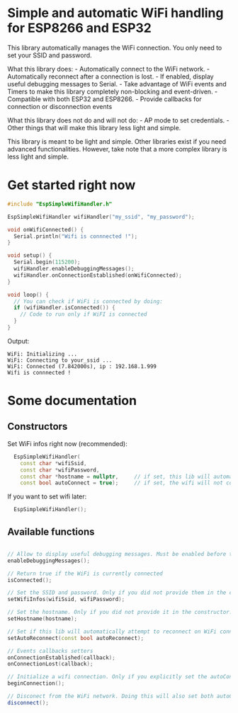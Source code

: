 # Simple and automatic WiFi handling for ESP8266 and ESP32

This library automatically manages the WiFi connection.
You only need to set your SSID and password.

What this library does:
    - Automatically connect to the WiFi network.
    - Automatically reconnect after a connection is lost.
    - If enabled, display useful debugging messages to Serial.
    - Take advantage of WiFi events and Timers to make this library completely non-blocking and event-driven.
    - Compatible with both ESP32 and ESP8266.
    - Provide callbacks for connection or disconnection events

What this library does not do and will not do:
    - AP mode to set credentials.
    - Other things that will make this library less light and simple.

This library is meant to be light and simple. Other libraries exist if you need advanced functionalities. However, take note that a more complex library is less light and simple.

# Get started right now

```c++
#include "EspSimpleWifiHandler.h"

EspSimpleWifiHandler wifiHandler("my_ssid", "my_password");

void onWifiConnected() {
  Serial.println("Wifi is connnected !");
}

void setup() {
  Serial.begin(115200);
  wifiHandler.enableDebuggingMessages();
  wifiHandler.onConnectionEstablished(onWifiConnected);
}

void loop() {
  // You can check if WiFi is connected by doing:
  if (wifiHandler.isConnected()) {
    // Code to run only if WiFI is connected
  }
}
```

Output:
```
WiFi: Initializing ...
WiFi: Connecting to your_ssid ...
WiFi: Connected (7.842000s), ip : 192.168.1.999
Wifi is connnected !
```

# Some documentation

## Constructors

Set WiFi infos right now (recommended):
```c++
  EspSimpleWifiHandler(
    const char *wifiSsid,
    const char *wifiPassword,
    const char *hostname = nullptr,     // if set, this lib will automatically set your hostname
    const bool autoConnect = true);     // if set, the wifi will not connect automatically.
```

If you want to set wifi later:
```c++
  EspSimpleWifiHandler();
```

## Available functions

```c++

// Allow to display useful debugging messages. Must be enabled before the first loop call (in setup()) 
enableDebuggingMessages();

// Return true if the WiFi is currently connected
isConnected();

// Set the SSID and password. Only if you did not provide them in the constructor.
setWifiInfos(wifiSsid, wifiPassword);

// Set the hostname. Only if you did not provide it in the constructor.
setHostname(hostname);

// Set if this lib will automatically attempt to reconnect on WiFi connection lost. Default to true.
setAutoReconnect(const bool autoReconnect);

// Events callbacks setters
onConnectionEstablished(callback);
onConnectionLost(callback);

// Initialize a wifi connection. Only if you explicitly set the autoConnect to false or if you did not provide credential in the constructor
beginConnection();

// Disconect from the WiFi network. Doing this will also set both autoConnect and autoReconnect to flase.
disconnect();
```

